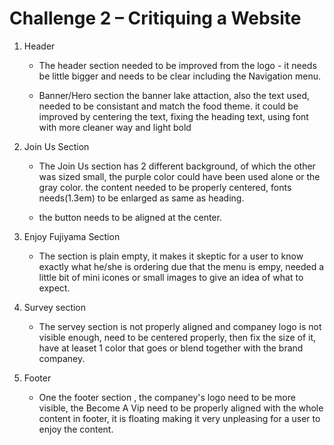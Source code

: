 # Challenge 2 – Critiquing a Website

1. Header
    - The header section needed to be improved from the logo - it needs be little bigger and needs to be clear including the Navigation menu.

    - Banner/Hero section the banner lake attaction, also the text used, needed to be consistant and match the food theme. it could be improved by centering the text, fixing the heading text, using font with more cleaner way and light bold

2. Join Us Section
    - The Join Us section has 2 different background, of which the other was sized small, the purple color could have been used alone or the gray color. the content needed to be properly centered,  fonts needs(1.3em) to be enlarged as same as heading.

    - the button needs to be aligned at the center.

3. Enjoy Fujiyama Section
    - The section is plain empty, it makes it skeptic for a user to know exactly what he/she is ordering due that the menu is empy, needed a little bit of mini icones or small images to give an idea of what to expect.

4. Survey section
    - The servey section is not properly aligned and companey logo is not visible enough, need to be centered properly, then fix the size of it, have at leaset 1 color that goes or blend together with the brand companey.

5. Footer
    - One the footer section , the companey's logo need to be more visible, the Become A Vip need to be properly aligned with the whole content in footer, it is floating making it very unpleasing for a user to enjoy the content.